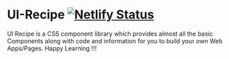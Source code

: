  # UI-Recipe  [![Netlify Status](https://api.netlify.com/api/v1/badges/e58ca202-2aaf-44b1-8076-8e9e2b5923d0/deploy-status)](https://app.netlify.com/sites/ui-recipe/deploys)


UI Recipe is a CSS component library which provides almost all the basic Components along with code and information for you to build your own Web Apps/Pages. Happy Learning !!!
